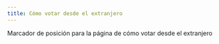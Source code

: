 ```yaml
---
title: Cómo votar desde el extranjero
---
```

Marcador de posición para la página de cómo votar desde el extranjero